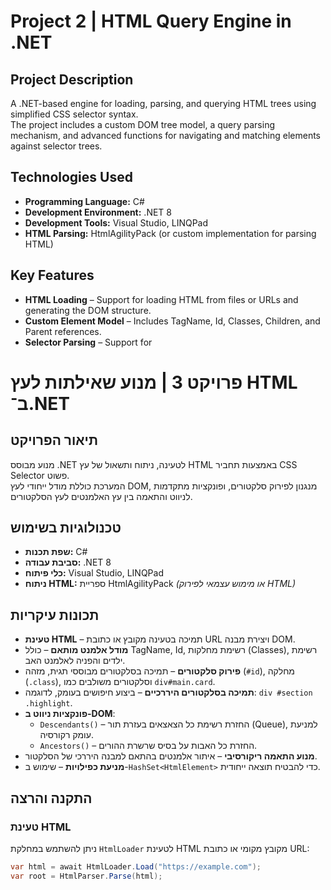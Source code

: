 # Project 2 | HTML Query Engine in .NET

## Project Description
A .NET-based engine for loading, parsing, and querying HTML trees using simplified CSS selector syntax.  
The project includes a custom DOM tree model, a query parsing mechanism, and advanced functions for navigating and matching elements against selector trees.

## Technologies Used
- **Programming Language:** ‎C#‎  
- **Development Environment:** ‎.NET 8  
- **Development Tools:** Visual Studio, LINQPad  
- **HTML Parsing:** HtmlAgilityPack (or custom implementation for parsing HTML)

## Key Features
- **HTML Loading** – Support for loading HTML from files or URLs and generating the DOM structure.
- **Custom Element Model** – Includes TagName, Id, Classes, Children, and Parent references.
- **Selector Parsing** – Support for




# פרויקט 3 | מנוע שאילתות לעץ HTML ב־.NET

## תיאור הפרויקט
מנוע מבוסס .NET לטעינה, ניתוח ותשאול של עץ HTML באמצעות תחביר CSS Selector פשוט.  
המערכת כוללת מודל ייחודי לעץ DOM, מנגנון לפירוק סלקטורים, ופונקציות מתקדמות לניווט והתאמה בין עץ האלמנטים לעץ הסלקטורים.

## טכנולוגיות בשימוש
- **שפת תכנות:** ‎C#‎  
- **סביבת עבודה:** ‎.NET 8  
- **כלי פיתוח:** Visual Studio, LINQPad  
- **ניתוח HTML:** ספריית HtmlAgilityPack *(או מימוש עצמאי לפירוק HTML)*

## תכונות עיקריות
- **טעינת HTML** – תמיכה בטעינה מקובץ או כתובת URL ויצירת מבנה DOM.
- **מודל אלמנט מותאם** – כולל TagName, Id, רשימת מחלקות (Classes), רשימת ילדים והפניה לאלמנט האב.
- **פירוק סלקטורים** – תמיכה בסלקטורים מבוססי תגית, מזהה (`#id`), מחלקה (`.class`), וסלקטורים משולבים כמו `div#main.card`.
- **תמיכה בסלקטורים היררכיים** – ביצוע חיפושים בעומק, לדוגמה: `div #section .highlight`.
- **פונקציות ניווט ב-DOM**:
  - `Descendants()` – החזרת רשימת כל הצאצאים בעזרת תור (Queue), למניעת עומק רקורסיה.
  - `Ancestors()` – החזרת כל האבות על בסיס שרשרת ההורים.
- **מנוע התאמה ריקורסיבי** – איתור אלמנטים בהתאם למבנה היררכי של הסלקטור.
- **מניעת כפילויות** – שימוש ב-`HashSet<HtmlElement>` כדי להבטיח תוצאה ייחודית.

## התקנה והרצה

### טעינת HTML
ניתן להשתמש במחלקת `HtmlLoader` לטעינת HTML מקובץ מקומי או כתובת URL:

```csharp
var html = await HtmlLoader.Load("https://example.com");
var root = HtmlParser.Parse(html);

